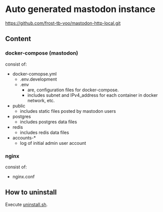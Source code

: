 # Auto generated mastodon instance

https://github.com/frost-tb-voo/mastodon-http-local.git

## Content
### docker-compose (mastodon)
consist of:

- docker-comopse.yml
  - .env.development
  - .env
    - are, configuration files for docker-compose.
    - includes subnet and IPv4_address for each container in docker network, etc.
- public
  - includes static files posted by mastodon users
- postgres
  - includes postgres data files
- redis
  - includes redis data files
- accounts-*
  - log of initial admin user account

### nginx
consist of:

- nginx.conf

## How to uninstall
Execute [uninstall.sh](uninstall.sh).

